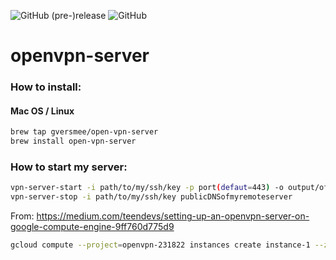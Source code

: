 ![GitHub (pre-)release](https://img.shields.io/github/release-pre/gversmee/openvpn-server.svg)
![GitHub](https://img.shields.io/github/license/gversmee/openvpn-server.svg)

# openvpn-server

### How to install:
#### Mac OS / Linux

``` bash
brew tap gversmee/open-vpn-server
brew install open-vpn-server
```

### How to start my server:
``` bash
vpn-server-start -i path/to/my/ssh/key -p port(defaut=443) -o output/of/the/config/file publicDNSofmyremoteserver
vpn-server-stop -i path/to/my/ssh/key publicDNSofmyremoteserver
```





From: https://medium.com/teendevs/setting-up-an-openvpn-server-on-google-compute-engine-9ff760d775d9

``` bash
gcloud compute --project=openvpn-231822 instances create instance-1 --zone=us-east1-b --machine-type=f1-micro --subnet=default --network-tier=PREMIUM --can-ip-forward --maintenance-policy=MIGRATE --service-account=946316501079-compute@developer.gserviceaccount.com --scopes=https://www.googleapis.com/auth/devstorage.read_only,https://www.googleapis.com/auth/logging.write,https://www.googleapis.com/auth/monitoring.write,https://www.googleapis.com/auth/servicecontrol,https://www.googleapis.com/auth/service.management.readonly,https://www.googleapis.com/auth/trace.append --tags=https-server --image=cos-stable-72-11316-136-0 --image-project=cos-cloud --boot-disk-size=10GB --boot-disk-type=pd-standard --boot-disk-device-name=instance-1
```
